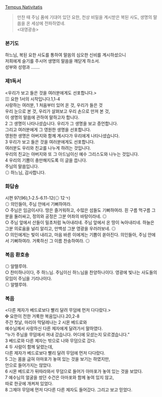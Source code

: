 
[Tempus Nativitatis]()


> 만찬 때 주님 품에 기대어 있던 요한, 천상 비밀을 계시받은 복된 사도, 생명의 말씀을 온 세상에 전파하였네.  
<대영광송>

### 본기도

하느님, 복된 요한 사도를 통하여 말씀의 심오한 신비를 계시하셨으니  
저희에게 슬기를 주시어 생명의 말씀을 깨닫게 하소서.  
성부와 성령과 …….

### 제1독서

<우리가 보고 들은 것을 여러분에게도 선포합니다.>  
▥ 요한 1서의 시작입니다.1,1-4  
사랑하는 여러분, 1 처음부터 있어 온 것, 우리가 들은 것  
우리 눈으로 본 것, 우리가 살펴보고 우리 손으로 만져 본 것,  
이 생명의 말씀에 관하여 말하고자 합니다.  
2 그 생명이 나타나셨습니다. 우리가 그 생명을 보고 증언합니다.  
그리고 여러분에게 그 영원한 생명을 선포합니다.  
영원한 생명은 아버지와 함께 계시다가 우리에게 나타나셨습니다.  
3 우리가 보고 들은 것을 여러분에게도 선포합니다.  
여러분도 우리와 친교를 나누게 하려는 것입니다.  
우리의 친교는 아버지와 또 그 아드님이신 예수 그리스도와 나누는 것입니다.  
4 우리의 기쁨이 충만해지도록 이 글을 씁니다.  
주님의 말씀입니다.  
◎ 하느님, 감사합니다.

### 화답송

시편 97(96),1-2.5-6.11-12(◎ 12ㄱ)  
◎ 의인들아, 주님 안에서 기뻐하여라.  
○ 주님은 임금이시다. 땅은 즐거워하고, 수많은 섬들도 기뻐하여라. 흰 구름 먹구름 그분을 둘러싸고, 정의와 공정은 그분 어좌의 바탕이라네. ◎  
○ 주님 앞에서 산들이 밀초처럼 녹아내리네. 주님 앞에서 온 땅이 녹아내리네. 하늘은 그분 의로움을 널리 알리고, 만백성 그분 영광을 우러러보네. ◎  
○ 의인에게는 빛이 내리고, 마음 바른 이에게는 기쁨이 쏟아진다. 의인들아, 주님 안에서 기뻐하여라. 거룩하신 그 이름 찬송하여라. ◎

### 복음 환호송

◎ 알렐루야.  
○ 찬미하나이다, 주 하느님. 주님이신 하느님을 찬양하나이다. 영광에 빛나는 사도들의 모임이 주님을 기리나이다.  
◎ 알렐루야.

### 복음

<다른 제자가 베드로보다 빨리 달려 무덤에 먼저 다다랐다.>  
✠ 요한이 전한 거룩한 복음입니다.20,2-8  
주간 첫날, 마리아 막달레나는 2 시몬 베드로와  
예수님께서 사랑하신 다른 제자에게 달려가서 말하였다.  
“누가 주님을 무덤에서 꺼내 갔습니다. 어디에 모셨는지 모르겠습니다.”  
3 베드로와 다른 제자는 밖으로 나와 무덤으로 갔다.  
4 두 사람이 함께 달렸는데,  
다른 제자가 베드로보다 빨리 달려 무덤에 먼저 다다랐다.  
5 그는 몸을 굽혀 아마포가 놓여 있는 것을 보기는 하였지만,  
안으로 들어가지는 않았다.  
6 시몬 베드로가 뒤따라와서 무덤으로 들어가 아마포가 놓여 있는 것을 보았다.  
7 예수님의 얼굴을 쌌던 수건은 아마포와 함께 놓여 있지 않고,  
따로 한곳에 개켜져 있었다.  
8 그제야 무덤에 먼저 다다른 다른 제자도 들어갔다. 그리고 보고 믿었다.